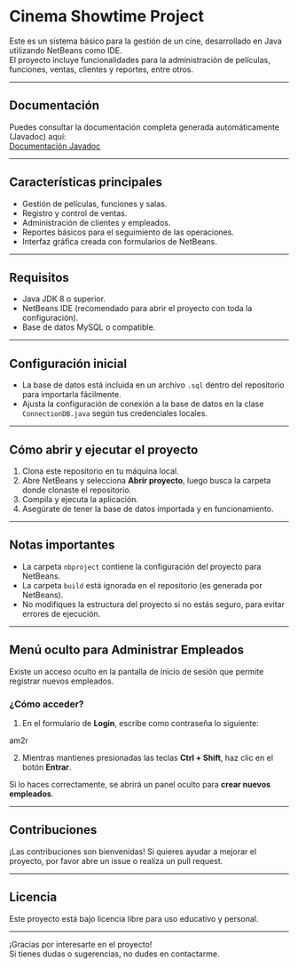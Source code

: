 # Cinema Showtime Project

Este es un sistema básico para la gestión de un cine, desarrollado en Java utilizando NetBeans como IDE.  
El proyecto incluye funcionalidades para la administración de películas, funciones, ventas, clientes y reportes, entre otros.

---

## Documentación

Puedes consultar la documentación completa generada automáticamente (Javadoc) aquí:  
[Documentación Javadoc](https://esfiallos.github.io/Cinema_Showtime_Proyect/)

---

## Características principales

- Gestión de películas, funciones y salas.
- Registro y control de ventas.
- Administración de clientes y empleados.
- Reportes básicos para el seguimiento de las operaciones.
- Interfaz gráfica creada con formularios de NetBeans.

---

## Requisitos

- Java JDK 8 o superior.
- NetBeans IDE (recomendado para abrir el proyecto con toda la configuración).
- Base de datos MySQL o compatible.

---

## Configuración inicial

- La base de datos está incluida en un archivo `.sql` dentro del repositorio para importarla fácilmente.
- Ajusta la configuración de conexión a la base de datos en la clase `ConnectionDB.java` según tus credenciales locales.

---

## Cómo abrir y ejecutar el proyecto

1. Clona este repositorio en tu máquina local.
2. Abre NetBeans y selecciona **Abrir proyecto**, luego busca la carpeta donde clonaste el repositorio.
3. Compila y ejecuta la aplicación.
4. Asegúrate de tener la base de datos importada y en funcionamiento.

---

## Notas importantes

- La carpeta `nbproject` contiene la configuración del proyecto para NetBeans.
- La carpeta `build` está ignorada en el repositorio (es generada por NetBeans).
- No modifiques la estructura del proyecto si no estás seguro, para evitar errores de ejecución.

---

## Menú oculto para Administrar Empleados

Existe un acceso oculto en la pantalla de inicio de sesión que permite registrar nuevos empleados.

### ¿Cómo acceder?

1. En el formulario de **Login**, escribe como contraseña lo siguiente:

am2r


2. Mientras mantienes presionadas las teclas **Ctrl + Shift**, haz clic en el botón **Entrar**.

Si lo haces correctamente, se abrirá un panel oculto para **crear nuevos empleados**.


---

## Contribuciones

¡Las contribuciones son bienvenidas! Si quieres ayudar a mejorar el proyecto, por favor abre un issue o realiza un pull request.

---

## Licencia

Este proyecto está bajo licencia libre para uso educativo y personal.

---

¡Gracias por interesarte en el proyecto!  
Si tienes dudas o sugerencias, no dudes en contactarme.
